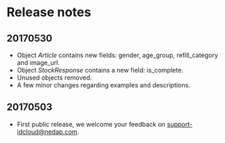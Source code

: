 Release notes
=============

## 20170530
* Object _Article_ contains new fields: gender, age_group, refill_category and image_url.
* Object _StockResponse_ contains a new field: is_complete.
* Unused objects removed.
* A few minor changes regarding examples and descriptions.

## 20170503
* First public release, we welcome your feedback on support-idcloud@nedap.com.